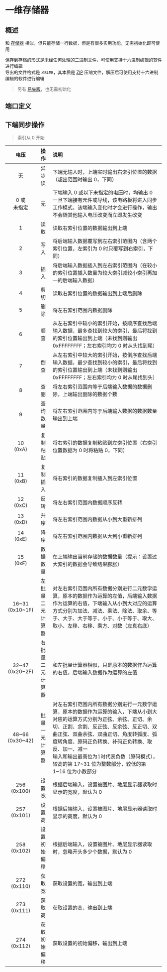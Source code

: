 <script setup lang="ts">
import ElectricConnection from "../../../components/ElectricElement/ElectricConnection";
import ElectricConnectorType from "../../../components/ElectricElement/ElectricConnectorType";
import ElectricConnectorDirection from "../../../components/ElectricElement/ElectricConnectorDirection";
import ElectricConnectionDisplayMode from "../../../components/ElectricElement/ElectricConnectionDisplayMode";
import IOPort from "../../../components/ElectricElement/IOPort";
import ElectricElement from "../../../components/ElectricElement/ElectricElement.vue";

let connections = [
    new ElectricConnection(ElectricConnectorDirection.Top, ElectricConnectorType.Output, ElectricConnectionDisplayMode.Hide, [
        new IOPort(1, 32, "输出数据/结果", ""),
    ], false, true),
    new ElectricConnection(ElectricConnectorDirection.Right, ElectricConnectorType.Input, ElectricConnectionDisplayMode.Hide, [
        new IOPort(1, 32, "右索引", "")
    ], false, true),
        new ElectricConnection(ElectricConnectorDirection.Bottom, ElectricConnectorType.Input, ElectricConnectionDisplayMode.Hide, [
        new IOPort(1, 32, "同步操作，详见下表", "")
    ], false, true),
    new ElectricConnection(ElectricConnectorDirection.Left, ElectricConnectorType.Input, ElectricConnectionDisplayMode.Hide, [
        new IOPort(1, 32, "左索引", "")
    ], false, true),
        new ElectricConnection(ElectricConnectorDirection.In, ElectricConnectorType.Input, ElectricConnectionDisplayMode.Hide, [
        new IOPort(1, 32, "输入数据", ""),
    ], false, true)
];
</script>

# 一维存储器 <Badge text="v1.0" type="info"/>

## 概述

和 [存储器](../../base/shift/memory_bank) 相似，但只能存储一行数据，但是有很多实用功能，无需初始化即可使用

保存到存档的形式是未经任何处理的二进制文件，可使用支持十六进制编辑的软件进行编辑  
导出的文件格式是`.GBLMB`，其本质是 [ZIP](https://support.pkware.com/pkzip/appnote) 压缩文件，解压后可使用支持十六进制编辑的软件进行编辑

> 另有 [易失版](volatile_memory_banks#易失性一维存储器)，也无需初始化

## 端口定义

<ElectricElement imgAltPrefix="一维存储器" :connections="connections" imgSrc="/images/expand/memory_banks/GVListMemoryBankBlock.webp"/>

## 下端同步操作

> 索引从 0 开始

|          电压           |    操作    | 说明                                                                                                                                                                                                 |
|:---------------------:|:--------:|:---------------------------------------------------------------------------------------------------------------------------------------------------------------------------------------------------|
|           无           |   异步读    | 下端无输入时，上端实时输出右索引位置的数据（超出范围时输出 0，下同）                                                                                                                                                                |
|      0 或<br/>未指定      |    无     | 下端输入 0 或以下未指定的电压时，均输出 0<br/>一旦下端接有元件或导线，该电路板将进入同步工作模式，该端输入变化时才会进行操作，输出不会随其他输入电压改变而立即发生改变                                                                                                           |
|           1           |    读取    | 读取右索引位置的数据输出到上端                                                                                                                                                                                    |
|           2           |    写入    | 将后端输入数据覆写到左右索引范围内（含两个索引位置，左索引为 0 时只覆写到右索引，下同）                                                                                                                                                      |
|           3           |    插入    | 将后端输入数据插入到左右索引范围内（在较小的索引位置插入数量为较大索引减较小索引再加一的后端输入数据）                                                                                                                                                |
|           4           |    剪切    | 读取右索引位置的数据输出到上端后删除                                                                                                                                                                                 |
|           5           |    删除    | 将左右索引范围内数据删除                                                                                                                                                                                       |
|           6           |    顺查    | 从左右索引中较小的索引开始，按顺序查找后端输入数据，最多查找到较大的索引，最后将找到的索引位置输出到上端（未找到则输出 0xFFFFFFFF；左右索引均为 0 时从头找到尾）                                                                                                            |
|           7           |    倒查    | 从左右索引中较大的索引开始，按倒序查找后端输入数据，最少查找到较小的索引，最后将找到的索引位置输出到上端（未找到则输出 0xFFFFFFFF；左右索引均为 0 时从尾找到头）                                                                                                            |
|           8           |    查删    | 将左右索引范围内等于后端输入数据的数据删除，上端输出删除的数据个数                                                                                                                                                                  |
|           9           |   查询数量   | 将左右索引范围内等于后端输入数据的数据数量输出到上端                                                                                                                                                                         |
|     10<br/>(0xA)      |   复制粘贴   | 将右索引的数据复制粘贴到左索引位置（右索引位置数据为 0 时将粘贴 0，下同）                                                                                                                                                            |
|     11<br/>(0xB)      |   复制插入   | 将右索引的数据复制插入到左索引位置                                                                                                                                                                                  |
|     12<br/>(0xC)      |    反转    | 将左右索引范围内数据顺序反转                                                                                                                                                                                     |
|     13<br/>(0xD)      |    升序    | 将左右索引范围内数据从小到大重新排列                                                                                                                                                                                 |
|     14<br/>(0xE)      |    降序    | 将左右索引范围内数据从大到小重新排列                                                                                                                                                                                 |
|     15<br/>(0xF)      |   数据数量   | 在上端输出当前存储的数据数量（提示：设置过大索引的数据会导致结果膨胀）                                                                                                                                                                |
| 16\~31<br/>(0x10\~1F) | 左批量二元计算器 | 对左右索引范围内所有数据分别进行二元数学运算，原本的数据作为运算的左值，后端输入数据作为运算的右值，下端输入从小到大对应的运算方式分别为加法、减法、乘法、除法、取余、等于、大于、大于等于、小于、小于等于、取大、取小、左移、右移、乘方、对数（左真右底）                                                                      |
| 32\~47<br/>(0x20\~2F) | 右批量二元计算器 | 和左批量计算器相似，只是原本的数据作为运算的右值，后端输入数据作为运算的左值                                                                                                                                                             |
| 48\~66<br/>(0x30\~42) | 批量一元计算器  | 对左右索引范围内所有数据分别进行一元数学运算，原本的数据作为运算的输入，下端从小到大对应的运算方式分别为正弦、余弦、正切、余切、正割、余割、反正弦、反余弦、反正切、双曲正弦、双曲余弦、双曲正切、角度转弧度、弧度转角度、原码正负转换、补码正负转换、取反、加一、减一<br/>输入和输出最高位为1时代表负数（原码模式），较高的第 17\~31 位为整数部分，较低的第 1\~16 位为小数部分 |
|    256<br/>(0x100)    |   设置宽    | 根据后端输入，设置被图片、地层显示器读取时显示的宽度，默认为 0                                                                                                                                                                   |
|    257<br/>(0x101)    |   设置高    | 根据后端输入，设置被图片、地层显示器读取时显示的高度，默认为 0                                                                                                                                                                   |
|    258<br/>(0x102)    |  设置初始偏移  | 根据后端输入，设置被图片、地层显示器读取时，忽略开头多少个数据，默认为 0                                                                                                                                                              |
|    272<br/>(0x110)    |   获取宽    | 获取设置的宽，输出到上端                                                                                                                                                                                       |
|    273<br/>(0x111)    |   获取高    | 获取设置的高，输出到上端                                                                                                                                                                                       |
|    274<br/>(0x112)    |  获取初始偏移  | 获取设置的初始偏移，输出到上端                                                                                                                                                                                    |
